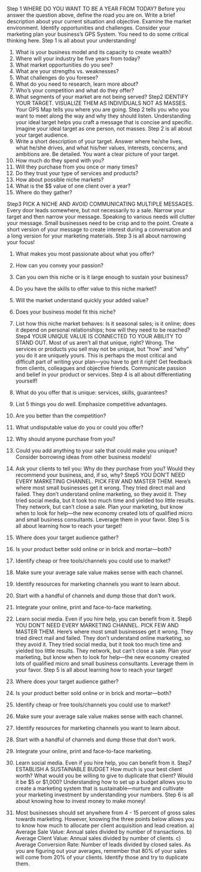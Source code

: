 Step 1
WHERE DO YOU WANT 
TO BE A YEAR FROM TODAY?
Before you answer the question above, define the road you are on. Write 
a brief description about your current situation and objective. Examine the 
market environment. Identify opportunities and challenges. Consider your 
marketing plan your business’s GPS System. You need to do some critical 
thinking here.
Step 1 is all about your understanding! 
1. What is your business model and its capacity to create wealth?
2. Where will your industry be five years from today? 
3. What market opportunities do you see?
4. What are your strengths vs. weaknesses?
5. What challenges do you foresee?
6. What do you need to research, learn more about?
7. Who’s your competition and what do they offer?
8. What segments of your market are not being served?
Step2
IDENTIFY YOUR TARGET. VISUALIZE THEM 
AS INDIVIDUALS NOT AS MASSES.
Your GPS Map tells you where you are going. Step 2 tells you who you 
want to meet along the way and why they should listen. Understanding 
your ideal target helps you craft a message that is concise and specific. 
Imagine your ideal target as one person, not masses.
Step 2 is all about your target audience.
1. Write a short description of your target. Answer where he/she lives, 
what he/she drives, and what his/her values, interests, concerns, and 
ambitions are. Be detailed. You want a clear picture of your target.
2. How much do they spend with you?
3. Will they purchase from you once or many times?
4. Do they trust your type of services and products?
5. How about possible niche markets?
7. What is the $$ value of one client over a year?
8. Where do they gather?

Step3
PICK A NICHE AND AVOID 
COMMUNICATING MULTIPLE MESSAGES.
Every door leads somewhere, but not necessarily to a sale. Narrow your 
target and then narrow your message. Speaking to various needs will 
clutter your message. Small businesses need to be crisp and to the point. 
Create a short version of your message to create interest during a 
conversation and a long version for your marketing materials.
Step 3 is all about narrowing your focus! 
1. What makes you most passionate about what you offer?
2. How can you convey your passion?
3. Can you own this niche or is it large enough to sustain your business?
4. Do you have the skills to offer value to this niche market?
5. Will the market understand quickly your added value?
6. Does your business model fit this niche?
7. List how this niche market behaves: Is it seasonal sales; is it online; does it 
depend on personal relationships; how will they need to be reached?
Step4
YOUR UNIQUE VALUE IS CONNECTED TO 
YOUR ABILITY TO STAND OUT.
Most of us aren’t all that unique, right? Wrong. The services or products you 
sell may not be unique, but “how” and “why” you do it are uniquely yours. 
This is perhaps the most critical and difficult part of writing your plan—you 
have to get it right! Get feedback from clients, colleagues and objective 
friends. Communicate passion and belief in your product or services. 
Step 4 is all about differentiating yourself! 
1. What do you offer that is unique: services, skills, guarantees?
2. List 5 things you do well. Emphasize competitive advantages.
3. Are you better than the competition?
4. What undisputable value do you or could you offer?
5. Why should anyone purchase from you?
6. Could you add anything to your sale that could make you unique? 
Consider borrowing ideas from other business models!
7. Ask your clients to tell you: Why do they purchase from you? Would 
they recommend your business, and, if so, why?
Step5
YOU DON’T NEED EVERY MARKETING 
CHANNEL. PICK FEW AND MASTER THEM.
Here’s where most small businesses get it wrong. They tried direct mail and 
failed. They don’t understand online marketing, so they avoid it. They tried 
social media, but it took too much time and yielded too little results. They 
network, but can’t close a sale. Plan your marketing, but know when to 
look for help—the new economy created lots of qualified micro and small 
business consultants. Leverage them in your favor.
Step 5 is all about learning how to reach your target! 
1. Where does your target audience gather?
2. Is your product better sold online or in brick and mortar—both?
3. Identify cheap or free tools/channels you could use to market?
4. Make sure your average sale value makes sense with each channel.
5. Identify resources for marketing channels you want to learn about.
6. Start with a handful of channels and dump those that don’t work.
7. Integrate your online, print and face-to-face marketing.
8. Learn social media. Even if you hire help, you can benefit from it.
Step6
YOU DON’T NEED EVERY MARKETING 
CHANNEL. PICK FEW AND MASTER THEM.
Here’s where most small businesses get it wrong. They tried direct mail and 
failed. They don’t understand online marketing, so they avoid it. They tried 
social media, but it took too much time and yielded too little results. They 
network, but can’t close a sale. Plan your marketing, but know when to 
look for help—the new economy created lots of qualified micro and small 
business consultants. Leverage them in your favor.
Step 5 is all about learning how to reach your target! 
1. Where does your target audience gather?
2. Is your product better sold online or in brick and mortar—both?
3. Identify cheap or free tools/channels you could use to market?
4. Make sure your average sale value makes sense with each channel.
5. Identify resources for marketing channels you want to learn about.
6. Start with a handful of channels and dump those that don’t work.
7. Integrate your online, print and face-to-face marketing.
8. Learn social media. Even if you hire help, you can benefit from it.
Step7
ESTABLISH A SUSTAINABLE BUDGET
How much is your best client worth? What would you be willing to give to 
duplicate that client? Would it be $5 or $1,000? Understanding how to set up 
a budget allows you to create a marketing system that is sustainable—nurture 
and cultivate your marketing investment by understanding your numbers.
Step 6 is all about knowing how to invest money 
to make money! 
 
1. Most businesses should set anywhere from 4 - 15 percent of gross sales 
towards marketing. However, knowing the three points below allows you 
to know how much to allocate per client acquisition and lead creation. 
a) Average Sale Value: Annual sales divided by number of transactions.
b) Average Client Value: Annual sales divided by number of clients.
c) Average Conversion Rate: Number of leads divided by closed sales.
As you are figuring out your averages, remember that 80% of your sales will 
come from 20% of your clients. Identify those and try to duplicate them.
